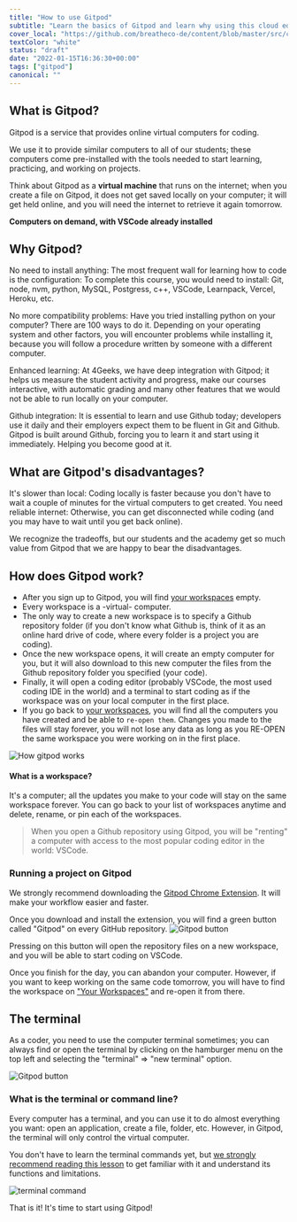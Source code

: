```yaml
---
title: "How to use Gitpod"
subtitle: "Learn the basics of Gitpod and learn why using this cloud editor is the most convenient way to code today"
cover_local: "https://github.com/breatheco-de/content/blob/master/src/content/lesson/../../assets/images/gitpod.jpeg?raw=true"
textColor: "white"
status: "draft"
date: "2022-01-15T16:36:30+00:00"
tags: ["gitpod"]
canonical: ""
---
```


## What is Gitpod?

Gitpod is a service that provides online virtual computers for coding.

We use it to provide similar computers to all of our students; these computers come pre-installed with the tools needed to start learning, practicing, and working on projects.

Think about Gitpod as a **virtual machine** that runs on the internet; when you create a file on Gitpod, it does not get saved locally on your computer; it will get held online, and you will need the internet to retrieve it again tomorrow.

__Computers on demand, with VSCode already installed__

## Why Gitpod?

No need to install anything: The most frequent wall for learning how to code is the configuration: To complete this course, you would need to install: Git, node, nvm, python, MySQL, Postgress, c++, VSCode, Learnpack, Vercel, Heroku, etc.

No more compatibility problems: Have you tried installing python on your computer? There are 100 ways to do it. Depending on your operating system and other factors, you will encounter problems while installing it, because you will follow a procedure written by someone with a different computer.

Enhanced learning: At 4Geeks, we have deep integration with Gitpod; it helps us measure the student activity and progress, make our courses interactive, with automatic grading and many other features that we would not be able to run locally on your computer.

Github integration: It is essential to learn and use Github today; developers use it daily and their employers expect them to be fluent in Git and Github. Gitpod is built around Github, forcing you to learn it and start using it immediately. Helping you become good at it.

## What are Gitpod's disadvantages?

It's slower than local: Coding locally is faster because you don't have to wait a couple of minutes for the virtual computers to get created. 
You need reliable internet: Otherwise, you can get disconnected while coding (and you may have to wait until you get back online).

We recognize the tradeoffs, but our students and the academy get so much value from Gitpod that we are happy to bear the disadvantages.

## How does Gitpod work?

- After you sign up to Gitpod, you will find [your workspaces](https://gitpod.io/workspaces) empty.  
- Every workspace is a -virtual- computer.  
- The only way to create a new workspace is to specify a Github repository folder (if you don't know what Github is, think of it as an online hard drive of code, where every folder is a project you are coding).  
- Once the new workspace opens, it will create an empty computer for you, but it will also download to this new computer the files from the Github repository folder you specified (your code).  
- Finally, it will open a coding editor (probably VSCode, the most used coding IDE in the world) and a terminal to start coding as if the workspace was on your local computer in the first place.  
- If you go back to [your workspaces](https://gitpod.io/workspaces), you will find all the computers you have created and be able to `re-open them`. Changes you made to the files will stay forever, you will not lose any data as long as you RE-OPEN the same workspace you were working on in the first place.  

![How gitpod works](https://storage.googleapis.com/breathecode-asset-images/ff8575efe4b9bddbb3f3addc51e4e9769c53fe871bf2d168caac48df4f8b992c.jpeg?raw=true)

#### What is a workspace?

It's a computer; all the updates you make to your code will stay on the same workspace forever. You can go back to your list of workspaces anytime and delete, rename, or pin each of the workspaces.

> When you open a Github repository using Gitpod, you will be "renting" a computer with access to the most popular coding editor in the world: VSCode.

### Running a project on Gitpod

We strongly recommend downloading the [Gitpod Chrome Extension](https://www.gitpod.io/docs/browser-extension/). It will make your workflow easier and faster.

Once you download and install the extension, you will find a green button called "Gitpod" on every GitHub repository.
![Gitpod button](https://storage.googleapis.com/breathecode-asset-images/15d7c805161244a5a38d7bbf82fb8d355073ad7ac195088a453fba5777c3ef99.png)

Pressing on this button will open the repository files on a new workspace, and you will be able to start coding on VSCode.

Once you finish for the day, you can abandon your computer. However, if you want to keep working on the same code tomorrow, you will have to find the workspace on ["Your Workspaces"](https://gitpod.io/workspaces) and re-open it from there.


## The terminal

As a coder, you need to use the computer terminal sometimes; you can always find or open the terminal by clicking on the hamburger menu on the top left and selecting the "terminal" => "new terminal" option.

![Gitpod button](https://storage.googleapis.com/breathecode-asset-images/62a6f61382443c1863a7e20a4b550e2d62216781cff482e3685dfd87f14252a1.png)

### What is the terminal or command line?

Every computer has a terminal, and you can use it to do almost everything you want: open an application, create a file, folder, etc. However, in Gitpod, the terminal will only control the virtual computer.

You don't have to learn the terminal commands yet, but [we strongly recommend reading this lesson](https://content.breatheco.de/en/lesson/the-command-line-the-terminal) to get familiar with it and understand its functions and limitations.

![terminal command](https://storage.googleapis.com/breathecode-asset-images/e7094b073128ec4ae46e3fd9568cbb7c85d860ef7bd28375fdd5a06041d22e2c.png)

That is it! It's time to start using Gitpod!
